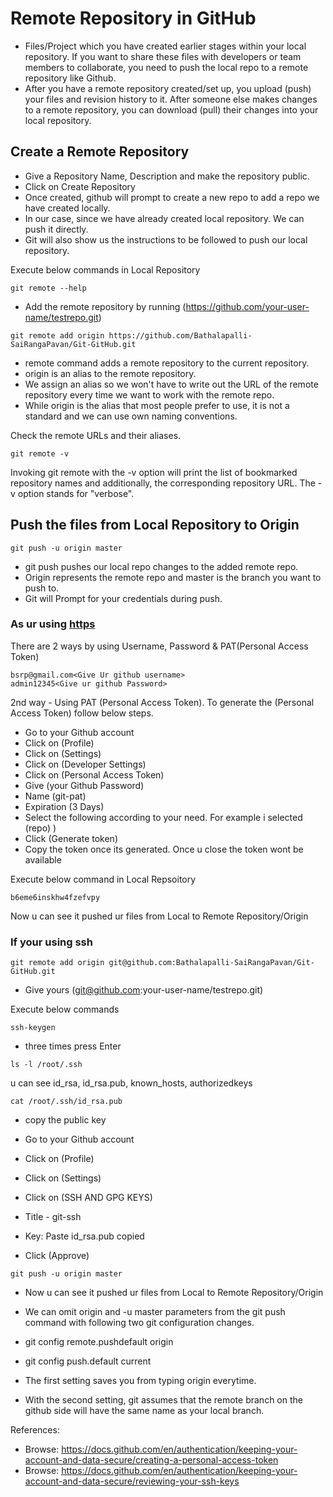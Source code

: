 # Remote Repository in GitHub 

- Files/Project which you have created earlier stages within your local repository. If you want to share these files with developers or team members to collaborate, you need to push the local repo to a remote repository like Github. 
-  After you have a remote repository created/set up, you upload (push) your files and revision history to it. After someone else makes changes to a remote repository, you can download (pull) their changes into your local repository. 

## Create a Remote Repository 

- Give a Repository Name, Description and make the repository public. 
- Click on Create Repository 
- Once created, github will prompt to create a new repo to add a repo we have created locally. 
- In our case, since we have already created local repository. We can push it directly. 
- Git will also show us the instructions to be followed to push our local repository. 

Execute below commands in Local Repository 

```
git remote --help
```

- Add the remote repository by running (https://github.com/your-user-name/testrepo.git)

```
git remote add origin https://github.com/Bathalapalli-SaiRangaPavan/Git-GitHub.git
```

- remote command adds a remote repository to the current repository.
- origin is an alias to the remote repository.
- We assign an alias so we won't have to write out the URL of the remote repository every time we want to work with the remote repo.
- While origin is the alias that most people prefer to use, it is not a standard and we can use own naming conventions.


Check the remote URLs and their aliases.  
```
git remote -v
```
Invoking git remote with the -v option will print the list of bookmarked repository names and additionally, the corresponding repository URL. The -v option stands for "verbose". 

  
## Push the files from Local Repository to Origin 

```
git push -u origin master
```
- git push pushes our local repo changes to the added remote repo. 
- Origin represents the remote repo and master is the branch you want to push to. 
- Git will Prompt for your credentials during push.
  
 ### As ur using [https](https://github.com/<your-user-name>/testrepo.git)
 
 There are 2 ways by using Username, Password & PAT(Personal Access Token)
  ```
  bsrp@gmail.com<Give Ur github username>
  admin12345<Give ur github Password>
  ```
  
 2nd way - Using PAT (Personal Access Token). To generate the (Personal Access Token) follow below steps. 
  
  - Go to your Github account 
  - Click on (Profile)
  - Click on (Settings) 
  - Click on (Developer Settings) 
  - Click on (Personal Access Token) 
  - Give (your Github Password)
  - Name (git-pat)  <give any name> 
  - Expiration (3 Days) <give according to ur convinience>
  - Select the following according to your need. For example i selected (repo) )
  - Click (Generate token) 
  - Copy the token once its generated. Once u close the token wont be available
 
  Execute below command in Local Repsoitory 
  
  ```
  b6eme6inskhw4fzefvpy
  ```
  Now u can see it pushed ur files from Local to Remote Repository/Origin
  
 ### If your using ssh 
  
  
```
git remote add origin git@github.com:Bathalapalli-SaiRangaPavan/Git-GitHub.git
```
- Give yours (git@github.com:your-user-name/testrepo.git)
 
 Execute below commands
  ```
  ssh-keygen
  ```
 - three times press Enter 
  ```
  ls -l /root/.ssh
  ```
  u can see id_rsa, id_rsa.pub, known_hosts, authorizedkeys
  ```
  cat /root/.ssh/id_rsa.pub
  ```
  
- copy the public key 
  
- Go to your Github account 
- Click on (Profile)
- Click on (Settings) 
- Click on (SSH AND GPG KEYS)
- Title - git-ssh <give any name>
- Key: Paste id_rsa.pub copied 
- Click (Approve)
  
```
git push -u origin master 
```
- Now u can see it pushed ur files from Local to Remote Repository/Origin

- We can omit origin and -u master parameters from the git push command with following two git configuration changes. 
  
- git config remote.pushdefault origin 
- git config push.default current

- The first setting saves you from typing origin everytime. 
- With the second setting, git assumes that the remote branch on the github side will have the same name as your local branch.
  

  
  
References: 
- Browse: https://docs.github.com/en/authentication/keeping-your-account-and-data-secure/creating-a-personal-access-token
- Browse: https://docs.github.com/en/authentication/keeping-your-account-and-data-secure/reviewing-your-ssh-keys
 

